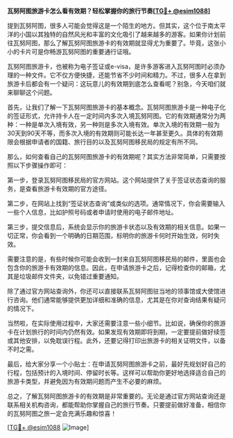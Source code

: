 **瓦努阿图旅游卡怎么看有效期？轻松掌握你的旅行节奏[[TG💪+ @esim1088](https://t.me/s/esim1088)]**

提到瓦努阿图，很多人可能会觉得这是一个陌生的地方。但其实，这个位于南太平洋的小国以其独特的自然风光和丰富的文化吸引了越来越多的游客。如果你计划前往瓦努阿图，那么了解瓦努阿图旅游卡的有效期就显得尤为重要了。毕竟，这张小小的卡片可是你畅游瓦努阿图的重要通行证哦。

瓦努阿图旅游卡，也被称为电子签证或e-visa，是许多游客进入瓦努阿图时必须办理的一种文件。它不仅方便快捷，还能节省不少时间和精力。不过，很多人在拿到旅游卡后都会有一个疑问：这玩意儿的有效期到底怎么查看呢？别急，今天咱们就来聊聊这个问题。

首先，让我们了解一下瓦努阿图旅游卡的基本概念。瓦努阿图旅游卡是一种电子化的签证形式，允许持卡人在一定时间内多次入境瓦努阿图。它的有效期通常分为两种：一种是单次入境有效，另一种则是多次入境有效。单次入境的有效期一般为30天到90天不等，而多次入境的有效期则可能长达一年甚至更久。具体的有效期限会根据申请者的国籍、旅行目的以及瓦努阿图移民局的规定有所不同。

那么，如何查看自己的瓦努阿图旅游卡的有效期呢？其实方法非常简单，只需要按照以下步骤操作即可：

第一步，登录瓦努阿图移民局的官方网站。这个网站提供了关于签证状态查询的服务，是查看旅游卡有效期的官方途径。

第二步，在网站上找到“签证状态查询”或类似的选项。通常情况下，你会需要输入一些个人信息，比如护照号码或者申请时使用的电子邮件地址。

第三步，提交信息后，系统会显示你的旅游卡状态以及有效期的相关信息。如果一切正常，你会看到一个明确的日期范围，标明你的旅游卡何时开始生效，何时失效。

需要注意的是，有些时候你可能会收到一封来自瓦努阿图移民局的邮件，里面也会包含你的旅游卡有效期的信息。因此，在申请旅游卡之后，记得检查你的邮箱，尤其是垃圾邮件文件夹，以免错过重要通知。

除了通过官方网站查询外，你还可以直接联系瓦努阿图驻当地的领事馆或大使馆进行咨询。他们通常能够提供更加详细和准确的信息，尤其是在你对查询结果有疑问的情况下。

当然啦，在实际使用过程中，大家还需要注意一些小细节。比如说，确保你的旅游卡在计划旅行的时间内仍然有效。如果发现有效期即将到期，一定要提前做好续签或其他安排，以免耽误行程。此外，还要记得打印出旅游卡的相关证明文件，以备不时之需。

最后，给大家分享一个小贴士：在申请瓦努阿图旅游卡之前，最好先规划好自己的行程，包括预计的入境时间、停留时长等。这样可以帮助你更好地选择适合自己的旅游卡类型，并避免因为有效期问题而产生不必要的麻烦。

总之，了解瓦努阿图旅游卡的有效期是非常重要的。无论是通过官方网站查询还是联系相关机构咨询，都能帮助你掌握自己的旅行节奏。只要提前做好准备，相信你的瓦努阿图之旅一定会充满乐趣和惊喜！

[[TG💪+ @esim1088](https://t.me/s/esim1088) ![Image](https://i.postimg.cc/4NQfJmqS/Snipaste-2025-05-13-00-14-12.png)]
